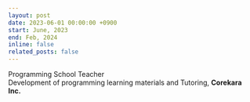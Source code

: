 ```yaml
---
layout: post
date: 2023-06-01 00:00:00 +0900
start: June, 2023
end: Feb, 2024
inline: false
related_posts: false
---
```


Programming School Teacher <br/>
Development of programming learning materials and Tutoring, <b>Corekara Inc.</b>